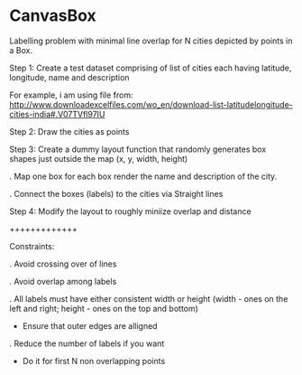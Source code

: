 # CanvasBox
Labelling problem with minimal line overlap for N cities depicted by points in a Box. 

Step 1: Create a test dataset comprising of list of cities each having latitude, longitude, name and description

For example, i am using file from: http://www.downloadexcelfiles.com/wo_en/download-list-latitudelongitude-cities-india#.V07TVfl97IU


Step 2: Draw the cities as points

Step 3: Create a dummy layout function that randomly generates box shapes just outside the map (x, y, width, height)

  . Map one box for each box render the name and description of the city.
  
  . Connect the boxes (labels) to the cities via Straight lines
  
Step 4: Modify the layout to roughly miniize overlap and distance


+++++++++++++

Constraints:

. Avoid crossing over of lines

. Avoid overlap among labels

. All labels must have either consistent width or height (width - ones on the left and right; height - ones on the top and bottom)

  - Ensure that outer edges are alligned

. Reduce the number of labels if you want

  - Do it for first N non overlapping points
